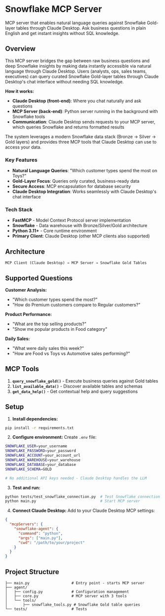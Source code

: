 # Snowflake MCP Server

MCP server that enables natural language queries against Snowflake Gold-layer tables through Claude Desktop. Ask business questions in plain English and get instant insights without SQL knowledge.

## Overview

This MCP server bridges the gap between raw business questions and deep Snowflake insights by making data instantly accessible via natural language through Claude Desktop. Users (analysts, ops, sales teams, executives) can query curated Snowflake Gold-layer tables through Claude Desktop's chat interface without needing SQL knowledge.

**How it works:**
- **Claude Desktop (front-end)**: Where you chat naturally and ask questions
- **MCP Server (back-end)**: Python server running in the background with Snowflake tools  
- **Communication**: Claude Desktop sends requests to your MCP server, which queries Snowflake and returns formatted results

The system leverages a modern Snowflake data stack (Bronze → Silver → Gold layers) and provides three MCP tools that Claude Desktop can use to access your data.

### Key Features
- **Natural Language Queries**: "Which customer types spend the most on Toys?"
- **Gold-Layer Focus**: Queries only curated, business-ready data
- **Secure Access**: MCP encapsulation for database security
- **Claude Desktop Integration**: Works seamlessly with Claude Desktop's chat interface

### Tech Stack
- **FastMCP** - Model Context Protocol server implementation
- **Snowflake** - Data warehouse with Bronze/Silver/Gold architecture
- **Python 3.11+** - Core runtime environment
- **Primary Client**: Claude Desktop (other MCP clients also supported)

## Architecture
```
MCP Client (Claude Desktop) → MCP Server → Snowflake Gold Tables
```

## Supported Questions

**Customer Analysis:**
- "Which customer types spend the most?"
- "How do Premium customers compare to Regular customers?"

**Product Performance:**
- "What are the top selling products?"
- "Show me popular products in Food category"

**Daily Sales:**
- "What were daily sales this week?"
- "How are Food vs Toys vs Automotive sales performing?"

## MCP Tools

1. **`query_snowflake_gold()`** - Execute business queries against Gold tables
2. **`list_available_data()`** - Discover available tables and schemas  
3. **`get_data_help()`** - Get contextual help and query suggestions

## Setup

1. **Install dependencies:**
```bash
pip install -r requirements.txt
```

2. **Configure environment:**
Create `.env` file:
```bash
SNOWFLAKE_USER=your_username
SNOWFLAKE_PASSWORD=your_password
SNOWFLAKE_ACCOUNT=your_account_url
SNOWFLAKE_WAREHOUSE=your_warehouse
SNOWFLAKE_DATABASE=your_database
SNOWFLAKE_SCHEMA=GOLD

# No additional API keys needed - Claude Desktop handles the LLM
```

3. **Test and run:**
```bash
python tests/test_snowflake_connection.py  # Test Snowflake connection
python main.py                             # Start MCP server
```

4. **Connect Claude Desktop:**
Add to your Claude Desktop MCP settings:
```json
{
  "mcpServers": {
    "snowflake-agent": {
      "command": "python",
      "args": ["main.py"],
      "cwd": "/path/to/your/project"
    }
  }
}
```

## Project Structure
```
├── main.py                   # Entry point - starts MCP server
├── agent/
│   ├── config.py             # Configuration management
│   ├── core.py               # MCP server with 3 tools
│   └── tools/
│       ├── snowflake_tools.py # Snowflake Gold table queries
└── tests/                    # Tests
```
